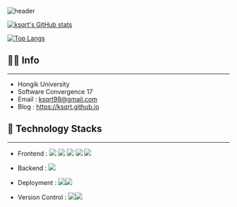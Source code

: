 <!--
**ksqrt/ksqrt** is a ✨ _special_ ✨ repository because its `README.md` (this file) appears on your GitHub profile.

Here are some ideas to get you started:

- 🔭 I’m currently working on ...
- 🌱 I’m currently learning ...
- 👯 I’m looking to collaborate on ...
- 🤔 I’m looking for help with ...
- 💬 Ask me about ...
- 📫 How to reach me: ...
- 😄 Pronouns: ...
- ⚡ Fun fact: ...
-->

![header](https://capsule-render.vercel.app/api?type=waving&color=timeAuto&height=300&section=header&text=Hi%20There,%20&&fontColor=#FFFFFF,fontSize=90)

<div>

[![ksqrt's GitHub stats](https://github-readme-stats.vercel.app/api?username=ksqrt)](https://github.com/ksqrt)

[![Top Langs](https://github-readme-stats.vercel.app/api/top-langs/?username=ksqrt&layout=compact)](https://github.com/ksqrt)

</div>

<div>

## 🙋‍♂️ Info

---

- Hongik University
- Software Convergence 17
- Email : ksqrt98@gmail.com
- Blog : https://ksqrt.github.io

## 🔨 Technology Stacks

---

- <p> Frontend : <img src="https://img.shields.io/badge/HTML-e34f26?style=flat&logo=html5&logoColor=white"/>
    <img src="https://img.shields.io/badge/CSS-1572b6?style=flat&logo=css3&logoColor=white"/>
    <img src="https://img.shields.io/badge/JavaScript-dbab09?style=flat&logo=javascript&logoColor=white"/>
    <img src="https://img.shields.io/badge/React-61dafb?style=flat&logo=react&logoColor=white"/>
    <img src="https://img.shields.io/badge/Redux-764abc?style=flat&logo=redux&logoColor=white"/>
  </p>

- <p> Backend : <img src="https://img.shields.io/badge/Python-3776AB?style=flat&logo=python&logoColor=white"/>
      </p>
- <p> Deployment : <img src="https://img.shields.io/badge/Docker-2496ED?style=flat&logo=docker&logoColor=white"/><img src="https://img.shields.io/badge/AWS-232f3e?style=flat&logo=amazon-aws&logoColor=white"/>
      </p>
- <p> Version Control : <img src="https://img.shields.io/badge/Git-f05032?style=flat&logo=git&logoColor=white"/><span><img src="https://img.shields.io/badge/GitHub-181717?style=flat&logo=github&logoColor=white"/></span>
      </p>

  </div>

